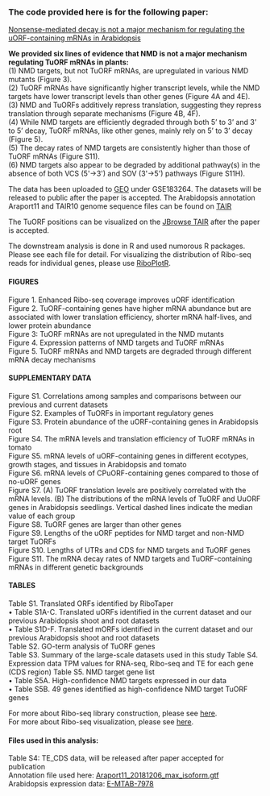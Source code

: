 ### The code provided here is for the following paper:  
[Nonsense-mediated decay is not a major mechanism for regulating the uORF-containing mRNAs in Arabidopsis](https://www.biorxiv.org/content/10.1101/2021.09.16.460672v3)

**We provided six lines of evidence that NMD is not a major mechanism regulating TuORF mRNAs in plants:**  
(1) NMD targets, but not TuORF mRNAs, are upregulated in various NMD mutants (Figure 3).  
(2) TuORF mRNAs have significantly higher transcript levels, while the NMD targets have lower transcript levels than other genes (Figure 4A and 4E).  
(3) NMD and TuORFs additively repress translation, suggesting they repress translation through separate mechanisms (Figure 4B, 4F).  
(4) While NMD targets are efficiently degraded through both 5’ to 3’ and 3’ to 5’ decay, TuORF mRNAs, like other genes, mainly rely on 5’ to 3’ decay (Figure 5).  
(5) The decay rates of NMD targets are consistently higher than those of TuORF mRNAs (Figure S11).  
(6) NMD targets also appear to be degraded by additional pathway(s) in the absence of both VCS (5'->3') and SOV (3'->5') pathways (Figure S11H).  

The data has been uploaded to [GEO](https://www.google.com/url?sa=t&rct=j&q=&esrc=s&source=web&cd=&cad=rja&uact=8&ved=2ahUKEwiUjJLUz5n6AhVrjokEHdoyCFIQFnoECAQQAQ&url=https%3A%2F%2Fwww.ncbi.nlm.nih.gov%2Fgeo%2F&usg=AOvVaw3Dc0qZ8-sNL7LwyPCWsoAr) under GSE183264. The datasets will be released to public after the paper is accepted. 
The Arabidopsis annotation Araport11 and TAIR10 genome sequence files can be found on [TAIR](https://www.arabidopsis.org)

The TuORF positions can be visualized on the [JBrowse TAIR](https://jbrowse.arabidopsis.org/index.html?data=Araport11&loc=Chr1%3A21537..32850&tracks=TAIR10_genome%2CA11-GL-Jul22%2CA11-PC-Jul22%2CSALK_tDNAs&highlight=) after the paper is accepted.

The downstream analysis is done in R and used numorous R packages. Please see each file for detail. For visualizing the distribution of Ribo-seq reads for individual genes, please use [RiboPlotR](https://github.com/hsinyenwu/RiboPlotR).  


#### FIGURES  
Figure 1. Enhanced Ribo-seq coverage improves uORF identification  
Figure 2. TuORF-containing genes have higher mRNA abundance but are associated with lower translation efficiency, shorter mRNA half-lives, and lower protein abundance  
Figure 3: TuORF mRNAs are not upregulated in the NMD mutants  
Figure 4. Expression patterns of NMD targets and TuORF mRNAs  
Figure 5. TuORF mRNAs and NMD targets are degraded through different mRNA decay mechanisms  

#### SUPPLEMENTARY DATA  
Figure S1. Correlations among samples and comparisons between our previous and current datasets  
Figure S2. Examples of TuORFs in important regulatory genes  
Figure S3. Protein abundance of the uORF-containing genes in Arabidopsis root  
Figure S4. The mRNA levels and translation efficiency of TuORF mRNAs in tomato  
Figure S5. mRNA levels of uORF-containing genes in different ecotypes, growth stages, and tissues in Arabidopsis and tomato  
Figure S6. mRNA levels of CPuORF-containing genes compared to those of no-uORF genes  
Figure S7. (A) TuORF translation levels are positively correlated with the mRNA levels. (B) The distributions of the mRNA levels of TuORF and UuORF genes in Arabidopsis seedlings. Vertical dashed lines indicate the median value of each group  
Figure S8. TuORF genes are larger than other genes  
Figure S9. Lengths of the uORF peptides for NMD target and non-NMD target TuORFs  
Figure S10. Lengths of UTRs and CDS for NMD targets and TuORF genes  
Figure S11. The mRNA decay rates of NMD targets and TuORF-containing mRNAs in different genetic backgrounds  

#### TABLES
Table S1. Translated ORFs identified by RiboTaper  
•	Table S1A-C. Translated uORFs identified in the current dataset and our previous Arabidopsis shoot and root datasets  
•	Table S1D-F. Translated mORFs identified in the current dataset and our previous Arabidopsis shoot and root datasets  
Table S2. GO-term analysis of TuORF genes  
Table S3. Summary of the large-scale datasets used in this study
Table S4. Expression data TPM values for RNA-seq, Ribo-seq and TE for each gene (CDS region)
Table S5. NMD target gene list  
•	Table S5A. High-confidence NMD targets expressed in our data  
•	Table S5B. 49 genes identified as high-confidence NMD target TuORF genes  

For more about Ribo-seq library construction, please see [here](https://github.com/hsinyenwu/Riboseq_protocol_2022).  
For more about Ribo-seq visualization, please see [here](https://github.com/hsinyenwu/RiboPlotR).  

#### Files used in this analysis:
Table S4: TE_CDS data, will be released after paper accepted for publication  
Annotation file used here: [Araport11_20181206_max_isoform.gtf](https://github.com/hsinyenwu/TuORF_vs_NMD_2022/blob/main/Data/Araport11_20181206_max_isoform.gtf.zip)  
Arabidopsis expression data:
[E-MTAB-7978](https://www.ebi.ac.uk/gxa/experiments/E-MTAB-7978/Downloads)




